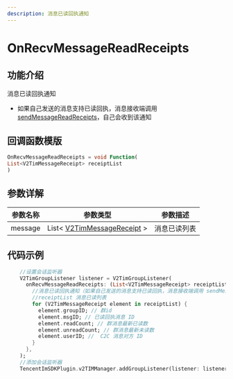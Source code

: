 ```yaml
---
description: 消息已读回执通知
---
```


# OnRecvMessageReadReceipts

## 功能介绍

消息已读回执通知

* 如果自己发送的消息支持已读回执，消息接收端调用 [sendMessageReadReceipts](../v2timmessagemanager/sendmessagereadreceipts.md)，自己会收到该通知

## 回调函数模版

```dart
OnRecvMessageReadReceipts = void Function(
List<V2TimMessageReceipt> receiptList
)
```

## 参数详解

| 参数名称    | 参数类型                                                                           | 参数描述   |
| ------- | ------------------------------------------------------------------------------ | ------ |
| message | List< [V2TimMessageReceipt](../keyClass/message/v2timmessagereceipt.md) > | 消息已读列表 |

## 代码示例

```dart
    //设置会话监听器
    V2TimGroupListener listener = V2TimGroupListener(
      onRecvMessageReadReceipts: (List<V2TimMessageReceipt> receiptList) {
        //消息已读回执通知（如果自己发送的消息支持已读回执，消息接收端调用 sendMessageReadReceipts，自己会收到该通知）
        //receiptList 消息已读列表
        for (V2TimMessageReceipt element in receiptList) {
          element.groupID; // 群id
          element.msgID; // 已读回执消息 ID
          element.readCount; // 群消息最新已读数
          element.unreadCount; // 群消息最新未读数
          element.userID; //  C2C 消息对方 ID
        }
      },
    );
    //添加会话监听器
    TencentImSDKPlugin.v2TIMManager.addGroupListener(listener: listener);
```
